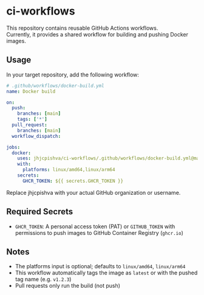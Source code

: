 # ci-workflows

This repository contains reusable GitHub Actions workflows.  
Currently, it provides a shared workflow for building and pushing Docker images.

## Usage

In your target repository, add the following workflow:

```yaml
# .github/workflows/docker-build.yml
name: Docker build

on:
  push:
    branches: [main]
    tags: ['*']
  pull_request:
    branches: [main]
  workflow_dispatch:

jobs:
  docker:
    uses: jhjcpishva/ci-workflows/.github/workflows/docker-build.yml@main
    with:
      platforms: linux/amd64,linux/arm64
    secrets:
      GHCR_TOKEN: ${{ secrets.GHCR_TOKEN }}
```

Replace jhjcpishva with your actual GitHub organization or username.

## Required Secrets

- `GHCR_TOKEN`: A personal access token (PAT) or `GITHUB_TOKEN` with permissions to push images to GitHub Container Registry (`ghcr.io`)

## Notes

- The platforms input is optional; defaults to `linux/amd64`, `linux/arm64`
- This workflow automatically tags the image as `latest` or with the pushed tag name (e.g. `v1.2.3`)
- Pull requests only run the build (not push)
